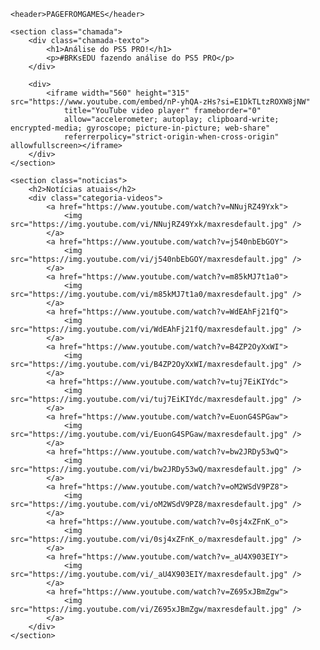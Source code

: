 <html lang="pt-br">

<head>
    <link rel="stylesheet" href="styles.css" />
    <link rel="preconnect" href="https://fonts.googleapis.com">
<link rel="preconnect" href="https://fonts.gstatic.com" crossorigin>
<link href="https://fonts.googleapis.com/css2?family=Chakra+Petch:ital,wght@0,300;0,400;0,500;0,600;0,700;1,300;1,400;1,500;1,600;1,700&display=swap" rel="stylesheet">
<link rel="preconnect" href="https://fonts.googleapis.com">
<link rel="preconnect" href="https://fonts.gstatic.com" crossorigin>
<link href="https://fonts.googleapis.com/css2?family=Chakra+Petch:ital,wght@0,300;0,400;0,500;0,600;0,700;1,300;1,400;1,500;1,600;1,700&family=Geist+Mono:wght@100..900&display=swap" rel="stylesheet">
    <title>Pagefromgames</title>
</head>

<body>

    <header>PAGEFROMGAMES</header>

    <section class="chamada">
        <div class="chamada-texto">
            <h1>Análise do PS5 PRO!</h1>
            <p>#BRKsEDU fazendo análise do PS5 PRO</p>
        </div>

        <div>
            <iframe width="560" height="315" src="https://www.youtube.com/embed/nP-yhQA-zHs?si=E1DkTLtzROXW8jNW"
                title="YouTube video player" frameborder="0"
                allow="accelerometer; autoplay; clipboard-write; encrypted-media; gyroscope; picture-in-picture; web-share"
                referrerpolicy="strict-origin-when-cross-origin" allowfullscreen></iframe>
        </div>
    </section>

    <section class="noticias">
        <h2>Notícias atuais</h2>
        <div class="categoria-videos">
            <a href="https://www.youtube.com/watch?v=NNujRZ49Yxk">
                <img src="https://img.youtube.com/vi/NNujRZ49Yxk/maxresdefault.jpg" />
            </a>
            <a href="https://www.youtube.com/watch?v=j540nbEbGOY">
                <img src="https://img.youtube.com/vi/j540nbEbGOY/maxresdefault.jpg" />
            </a>
            <a href="https://www.youtube.com/watch?v=m85kMJ7t1a0">
                <img src="https://img.youtube.com/vi/m85kMJ7t1a0/maxresdefault.jpg" />
            </a>
            <a href="https://www.youtube.com/watch?v=WdEAhFj21fQ">
                <img src="https://img.youtube.com/vi/WdEAhFj21fQ/maxresdefault.jpg" />
            </a>
            <a href="https://www.youtube.com/watch?v=B4ZP2OyXxWI">
                <img src="https://img.youtube.com/vi/B4ZP2OyXxWI/maxresdefault.jpg" />
            </a>
            <a href="https://www.youtube.com/watch?v=tuj7EiKIYdc">
                <img src="https://img.youtube.com/vi/tuj7EiKIYdc/maxresdefault.jpg" />
            </a>
            <a href="https://www.youtube.com/watch?v=EuonG4SPGaw">
                <img src="https://img.youtube.com/vi/EuonG4SPGaw/maxresdefault.jpg" />
            </a>
            <a href="https://www.youtube.com/watch?v=bw2JRDy53wQ">
                <img src="https://img.youtube.com/vi/bw2JRDy53wQ/maxresdefault.jpg" />
            </a>
            <a href="https://www.youtube.com/watch?v=oM2WSdV9PZ8">
                <img src="https://img.youtube.com/vi/oM2WSdV9PZ8/maxresdefault.jpg" />
            </a>
            <a href="https://www.youtube.com/watch?v=0sj4xZFnK_o">
                <img src="https://img.youtube.com/vi/0sj4xZFnK_o/maxresdefault.jpg" />
            </a>
            <a href="https://www.youtube.com/watch?v=_aU4X903EIY">
                <img src="https://img.youtube.com/vi/_aU4X903EIY/maxresdefault.jpg" />
            </a>
            <a href="https://www.youtube.com/watch?v=Z695xJBmZgw">
                <img src="https://img.youtube.com/vi/Z695xJBmZgw/maxresdefault.jpg" />
            </a>
        </div>
    </section>

</body>


</html>
